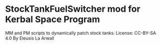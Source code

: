 # StockTankFuelSwitcher mod for Kerbal Space Program
MM and PM scripts to dynamically patch stock tanks.
License: CC-BY-SA 4.0
By Eleusis La Arwall